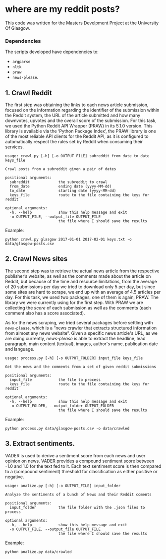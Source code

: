 # where are my reddit posts?  

This code was written for the Masters Develpment Project at the University Of Glasgow.

### Dependencies
The scripts developed have dependencies to:  

 - `argparse`
 - `nltk`
 - `praw`
 - `news-please`. 

## 1. Crawl Reddit

The first step was obtaining the links to each news article submission, focused on the information regarding the identifier of the submission within the Reddit system, the URL of the article submitted and how many downvotes, upvotes and the overall score of the submission. For this task, we used the Python Reddit API Wrapper (PRAW) in its 5.1.0 version. This library is available via the ‘Python Package Index’, the PRAW library is one of the most reliable API clients for the Reddit API, as it is configured to automatically respect the rules set by Reddit when consuming their services.  

```
usage: crawl.py [-h] [-o OUTPUT_FILE] subreddit from_date to_date keys_file

Crawl posts from a subreddit given a pair of dates

positional arguments:
  subreddit             the subreddit to crawl
  from_date             ending date (yyyy-MM-dd)
  to_date               starting date (yyyy-MM-dd)
  keys_file             route to the file containing the keys for reddit

optional arguments:
  -h, --help            show this help message and exit
  -o OUTPUT_FILE, --output_file OUTPUT_FILE
                        the file where I should save the results
```

Example:  

```
python crawl.py glasgow 2017-01-01 2017-02-01 keys.txt -o data/glasgow-posts.csv
```

## 2. Crawl News sites
The second step was to retrieve the actual news article from the respective publisher’s website, as well as the comments made about the article on Reddit, but because of the time and resource limitations, from the average of 20 submissions per day we tried to download only 5 per day, but since some sites are hard to scrape, we end up with an average of 4.5 articles per day. For this task, we used two packages, one of them is again, PRAW. The library we were currently using for the first step. With PRAW we are collecting the *score* of each submission as well as the comments (each comment also has a score associated).  

As for the news scraping, we tried several packages before settling with `news-please`, which is a “news crawler that extracts structured information from almost any news website”. Given a specific news article's URL, as we are doing currently, *news-please* is able to extract the headline, lead paragraph, main content (textual), images, author's name, publication date and language.    

```
usage: process.py [-h] [-o OUTPUT_FOLDER] input_file keys_file

Get the news and the comments from a set of given reddit submissions

positional arguments:
  input_file            the file to process
  keys_file             route to the file containing the keys for reddit

optional arguments:
  -h, --help            show this help message and exit
  -o OUTPUT_FOLDER, --output_folder OUTPUT_FOLDER
                        the file where I should save the results
```

Example:  

```
python process.py data/glasgow-posts.csv -o data/crawled
```

## 3. Extract sentiments.   
VADER is used to derive a sentiment score from each news and user opinion on news. VADER provides a compound sentiment score between -1.0 and 1.0 for the text fed to it. Each text sentiment score is then compared to a (compound sentiment) threshold for classification as either positive or negative.   

```
usage: analize.py [-h] [-o OUTPUT_FILE] input_folder

Analyze the sentiments of a bunch of News and their Reddit coments

positional arguments:
  input_folder          the file folder with the .json files to process

optional arguments:
  -h, --help            show this help message and exit
  -o OUTPUT_FILE, --output_file OUTPUT_FILE
                        the file where I should save the results
```

Example:  

```
python analize.py data/crawled
```


